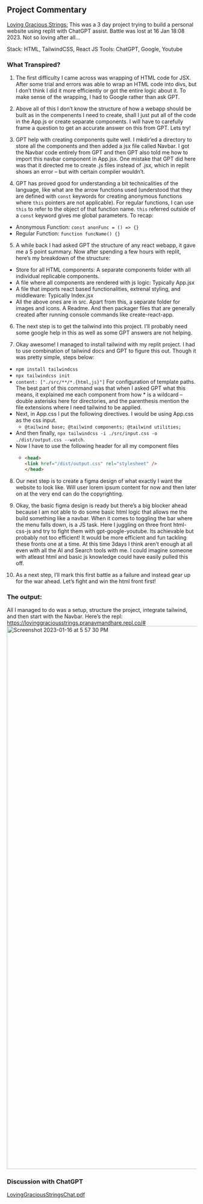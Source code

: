 ## Project Commentary

[Loving Gracious Strings:](https://lovinggraciousstrings.pranavmandhare.repl.co/#) This was a 3 day project trying to build a personal website using replit with ChatGPT assist. Battle was lost at 16 Jan 18:08 2023.
Not so loving after all...

Stack: HTML, TailwindCSS, React JS
Tools: ChatGPT, Google, Youtube

### What Transpired?
1. The first difficulty I came across was wrapping of HTML code for JSX. After some trial and errors was able to wrap an HTML code into divs, but I don’t think I did it more efficiently or got the entire logic about it. To make sense of the wrapping, I had to Google rather than ask GPT.

2. Above all of this I don’t know the structure of how a webapp should be built as in the compenents I need to create, shall I just put all of the code in the App.js or create separate components. I will have to carefully frame a question to get an accurate answer on this from GPT. Lets try!

3. GPT help with creating components quite well. I mkdir’ed a directory to store all the components and then added a jsx file called Navbar. I got the Navbar code entirely from GPT and then GPT also told me how to import this navbar component in App.jsx. One mistake that GPT did here was that it directed me to create .js files instead of .jsx, which in replit shows an error – but with certain compiler wouldn’t.

4. GPT has proved good for understanding a bit technicalities of the language, like what are the arrow functions used (understood that they are defined with `const` keywords for creating anonymous functions where `this` pointers are not applicable). For regular functions, I can use `this` to refer to the object of that function name. `this` referred outside of a `const` keyword gives me global parameters. To recap:

- Anonymous Function: `const anonFunc = () => {}`
- Regular Function: `function funcName() {}`


5. A while back I had asked GPT the structure of any react webapp, it gave me a 5 point summary. Now after spending a few hours with replit, here’s my breakdown of the structure:

- Store for all HTML components: A separate components folder with all individual replicable components.
- A file where all components are rendered with js logic: Typically App.jsx
- A file that imports react based functionalities, extrenal styling, and middleware: Typically Index.jsx
- All the above ones are in src. Apart from this, a separate folder for images and icons. A Readme. And then packager files that are generally created after running console commands like create-react-app.

6. The next step is to get the tailwind into this project. I’ll probably need some google help in this as well as some GPT answers are not helping.

7. Okay awesome! I managed to install tailwind with my replit project. I had to use combination of tailwind docs and GPT to figure this out. Though it was pretty simple, steps below:

- `npm install tailwindcss`
- `npx tailwindcss init`
- `content: ["./src/**/*.{html,js}"]` For configuration of template paths. The best part of this command was that when I asked GPT what this means, it explained me each component from how * is a wildcard – double asterisks here for directories, and the parenthesis mention the file extensions where I need tailwind to be applied.
- Next, in App.css I put the following directives. I would be using App.css as the css input.
  - `@tailwind base; @tailwind components; @tailwind utilities;`
- And then finally, `npx tailwindcss -i ./src/input.css -o ./dist/output.css --watch`.
- Now I have to use the following header for all my component files 
  - ```html
    <head>
    <link href="/dist/output.css" rel="stylesheet" />
    </head>

8. Our next step is to create a figma design of what exactly I want the website to look like. Will user lorem ipsum content for now and then later on at the very end can do the copyrighting.

9. Okay, the basic figma design is ready but there’s a big blocker ahead because I am not able to do some basic html logic that allows me the build something like a navbar. When it comes to toggling the bar where the menu falls down, is a JS task. Here I juggling on three front html-css-js and try to fight them with gpt-google-youtube. Its achievable but probably not too efficient! It would be more efficient and fun tackling these fronts one at a time. At this time 3days I think aren’t enough at all even with all the AI and Search tools with me. I could imagine someone with atleast html and basic js knowledge could have easily pulled this off.

10. As a next step, I’ll mark this first battle as a failure and instead gear up for the war ahead. Let’s fight and win the html front first!

### The output: 
All I managed to do was a setup, structure the project, integrate tailwind, and then start with the Navbar. Here’s the repl: https://lovinggraciousstrings.pranavmandhare.repl.co/#
<img width="1440" alt="Screenshot 2023-01-16 at 5 57 30 PM" src="https://user-images.githubusercontent.com/64312310/212686326-bd94dc69-5758-49e0-a174-24b1094b5e0a.png">

### Discussion with ChatGPT
[LovingGraciousStringsChat.pdf](https://github.com/pran-av/LovingGraciousStrings/files/10426120/LovingGraciousStringsChat.pdf)
